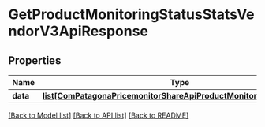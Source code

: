 # GetProductMonitoringStatusStatsVendorV3ApiResponse

## Properties
Name | Type | Description | Notes
------------ | ------------- | ------------- | -------------
**data** | [**list[ComPatagonaPricemonitorShareApiProductMonitoringStatusStats]**](ComPatagonaPricemonitorShareApiProductMonitoringStatusStats.md) |  | 

[[Back to Model list]](../README.md#documentation-for-models) [[Back to API list]](../README.md#documentation-for-api-endpoints) [[Back to README]](../README.md)


